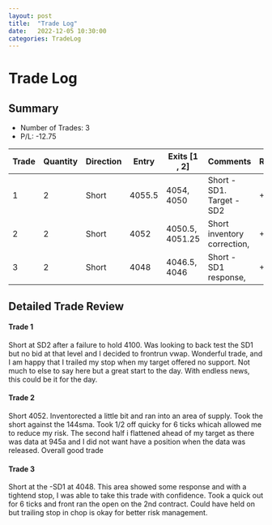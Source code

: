 ```yaml
---
layout: post
title:  "Trade Log"
date:   2022-12-05 10:30:00
categories: TradeLog
---
```

# Trade Log
## Summary
- Number of Trades: 3
- P/L: -12.75

| Trade | Quantity | Direction | Entry  | Exits [1 , 2]   | Comments                    | Result |
|-------|----------|-----------|--------|-----------------|-----------------------------|--------|
| 1     | 2        | Short     | 4055.5 | 4054, 4050      | Short -SD1. Target -SD2     | +7     |
| 2     | 2        | Short     | 4052   | 4050.5, 4051.25 | Short inventory correction, | +2.25  |
| 3     | 2        | Short     | 4048   | 4046.5, 4046 | Short -SD1 response, | +3.5  |


## Detailed Trade Review

#### Trade 1
Short at SD2 after a failure to hold 4100. Was looking to back test the SD1 but no bid at that level and I decided to frontrun vwap. Wonderful trade, and I am happy that I trailed my stop when my target offered no support. Not much to else to say here but a great start to the day. With endless news, this could be it for the day. 

#### Trade 2
Short 4052. Inventorected a little bit and ran into an area of supply. Took the short against the 144sma. Took 1/2 off quicky for 6 ticks whicah allowed me to reduce my risk. The second half i flattened ahead of my target as there was data at 945a and I did not want have a position when the data was released.  Overall good trade

#### Trade 3
Short at the -SD1 at 4048. This area showed some response and with a tightend stop, I was able to take this trade with confidence. Took a quick out for 6 ticks and front ran the open on the 2nd contract. Could have held on but trailing stop in chop is okay for better risk management. 